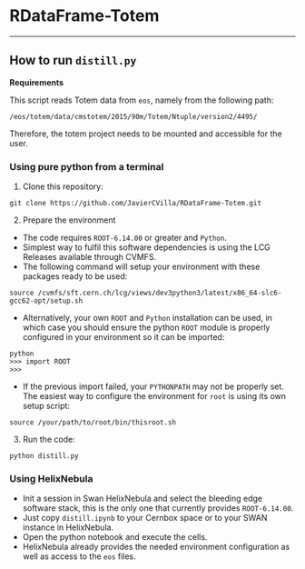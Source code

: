 # RDataFrame-Totem
---

## How to run `distill.py`

**Requirements**

This script reads Totem data from `eos`, namely from the following path:

```
/eos/totem/data/cmstotem/2015/90m/Totem/Ntuple/version2/4495/
```

 Therefore, the totem project needs to be mounted and accessible for the user.

### Using pure python from a terminal

1. Clone this repository:

```
git clone https://github.com/JavierCVilla/RDataFrame-Totem.git
```

2. Prepare the environment

  - The code requires `ROOT-6.14.00` or greater and `Python`.
  - Simplest way to fulfil this software dependencies is using the LCG Releases available through CVMFS.
  - The following command will setup your environment with these packages ready to be used:

  ```
  source /cvmfs/sft.cern.ch/lcg/views/dev3python3/latest/x86_64-slc6-gcc62-opt/setup.sh
  ```

  - Alternatively, your own `ROOT` and `Python` installation can be used, in which case you should ensure the python `ROOT` module is properly configured in your environment so it can be imported:

  ```
  python
  >>> import ROOT
  >>>
  ```

  - If the previous import failed, your `PYTHONPATH` may not be properly set. The easiest way to configure the environment for `root` is using its own setup script:

  ```
  source /your/path/to/root/bin/thisroot.sh
  ```

3. Run the code:

```
python distill.py
```

### Using HelixNebula

- Init a session in Swan HelixNebula and select the bleeding edge software stack, this is the only one that currently provides `ROOT-6.14.00`.
- Just copy `distill.ipynb` to your Cernbox space or to your SWAN instance in HelixNebula.
- Open the python notebook and execute the cells.
- HelixNebula already provides the needed environment configuration as well as access to the `eos` files.
